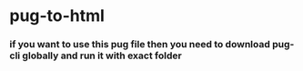 # pug-to-html

### if you want to use this pug file then you need to download pug-cli  globally and run it with exact folder

